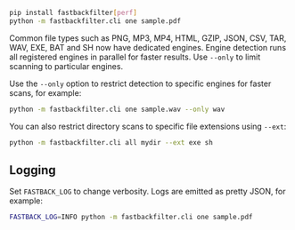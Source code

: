 ```bash
pip install fastbackfilter[perf]
python -m fastbackfilter.cli one sample.pdf
```

Common file types such as PNG, MP3, MP4, HTML, GZIP, JSON, CSV, TAR, WAV, EXE,
BAT and SH now
have dedicated engines. Engine detection runs all registered engines in parallel
for faster results. Use ``--only`` to limit scanning to particular engines.

Use the ``--only`` option to restrict detection to specific engines for faster
scans, for example:

```bash
python -m fastbackfilter.cli one sample.wav --only wav
```

You can also restrict directory scans to specific file extensions using
``--ext``:

```bash
python -m fastbackfilter.cli all mydir --ext exe sh
```

## Logging

Set `FASTBACK_LOG` to change verbosity. Logs are emitted as pretty JSON, for example:

```bash
FASTBACK_LOG=INFO python -m fastbackfilter.cli one sample.pdf
```
